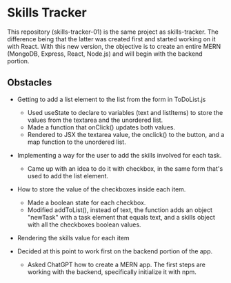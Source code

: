 # Skills Tracker

This repository (skills-tracker-01) is the same project as skills-tracker. The difference being that the latter was created first and started working on it with React. With this new version, the objective is to create an entire MERN (MongoDB, Express, React, Node.js) and will begin with the backend portion.

## Obstacles

- Getting to add a list element to the list from the form in ToDoList.js

  - Used useState to declare to variables (text and listItems) to store the values from the textarea and the unordered list.
  - Made a function that onClick() updates both values.
  - Rendered to JSX the textarea value, the onclick() to the button, and a map function to the unordered list.

- Implementing a way for the user to add the skills involved for each task.

  - Came up with an idea to do it with checkbox, in the same form that's used to add the list element.

- How to store the value of the checkboxes inside each item.

  - Made a boolean state for each checkbox.
  - Modified addToList(), instead of text, the function adds an object "newTask" with a task element that equals text, and a skills object with all the checkboxes boolean values.

- Rendering the skills value for each item

- Decided at this point to work first on the backend portion of the app.
  - Asked ChatGPT how to create a MERN app. The first steps are working with the backend, specifically initialize it with npm.
